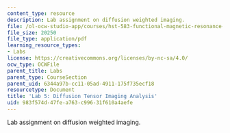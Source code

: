 ```yaml
---
content_type: resource
description: Lab assignment on diffusion weighted imaging.
file: /ol-ocw-studio-app/courses/hst-583-functional-magnetic-resonance-imaging-data-acquisition-and-analysis-fall-2008/983f574d47fea763c99631f610a4aefe_lab5_rg.pdf
file_size: 20250
file_type: application/pdf
learning_resource_types:
- Labs
license: https://creativecommons.org/licenses/by-nc-sa/4.0/
ocw_type: OCWFile
parent_title: Labs
parent_type: CourseSection
parent_uid: 6344a97b-cc11-05ad-4911-175f735ecf18
resourcetype: Document
title: 'Lab 5: Diffusion Tensor Imaging Analysis'
uid: 983f574d-47fe-a763-c996-31f610a4aefe
---
```

Lab assignment on diffusion weighted imaging.